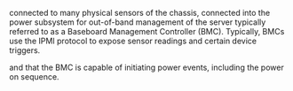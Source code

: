 

connected to many physical sensors of the chassis, connected into the power subsystem for out-of-band management of the server typically referred to as a Baseboard Management Controller (BMC). Typically, BMCs use the IPMI protocol to expose sensor readings and certain device triggers. 

 and that the BMC is capable of initiating power events, including the power on sequence.
